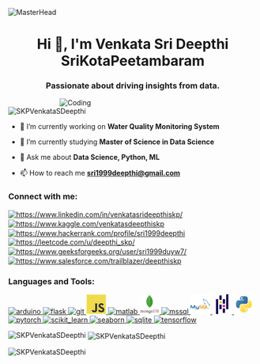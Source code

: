 ![MasterHead](https://camo.githubusercontent.com/c7299fe2075350401286e4c7b7f5221162fbd6ccfb34bc63b93319acf1093406/68747470733a2f2f6d656469612e67726170686173736574732e636f6d2f694f48566b775a4a53524f4f394c616670486958)
<h1 align="center">Hi 👋, I'm Venkata Sri Deepthi SriKotaPeetambaram</h1>
<h3 align="center">Passionate about driving insights from data.</h3>
<img align="right" alt="Coding" width="400" src="https://i.pinimg.com/originals/9e/0a/c8/9e0ac82bc17ff00708da6bd09593177e.gif">

<p align="left"> <img src="https://komarev.com/ghpvc/?username=SKPVenkataSDeepthi&label=Profile%20views&color=0e75b6&style=flat" alt="SKPVenkataSDeepthi" /> </p>

- 🔭 I’m currently working on **Water Quality Monitoring System**

- 🌱 I’m currently studying **Master of Science in Data Science**

- 💬 Ask me about **Data Science, Python, ML**

- 📫 How to reach me **sri1999deepthi@gmail.com**

<h3 align="left">Connect with me:</h3>
<p align="left">
<a href="https://www.linkedin.com/in/venkatasrideepthiskp/" target="blank"><img align="center" src="https://raw.githubusercontent.com/rahuldkjain/github-profile-readme-generator/master/src/images/icons/Social/linked-in-alt.svg" alt="https://www.linkedin.com/in/venkatasrideepthiskp/" height="30" width="40" /></a>
<a href="https://www.kaggle.com/venkatasdeepthiskp" target="blank"><img align="center" src="https://raw.githubusercontent.com/rahuldkjain/github-profile-readme-generator/master/src/images/icons/Social/kaggle.svg" alt="https://www.kaggle.com/venkatasdeepthiskp" height="30" width="40" /></a>
<a href="https://www.hackerrank.com/profile/sri1999deepthi" target="blank"><img align="center" src="https://raw.githubusercontent.com/rahuldkjain/github-profile-readme-generator/master/src/images/icons/Social/hackerrank.svg" alt="https://www.hackerrank.com/profile/sri1999deepthi" height="30" width="40" /></a>
<a href="https://leetcode.com/u/deepthi_skp/" target="blank"><img align="center" src="https://raw.githubusercontent.com/rahuldkjain/github-profile-readme-generator/master/src/images/icons/Social/leet-code.svg" alt="https://leetcode.com/u/deepthi_skp/" height="30" width="40" /></a>
<a href="https://www.geeksforgeeks.org/user/sri1999duyw7/" target="blank"><img align="center" src="https://raw.githubusercontent.com/rahuldkjain/github-profile-readme-generator/master/src/images/icons/Social/geeks-for-geeks.svg" alt="https://www.geeksforgeeks.org/user/sri1999duyw7/" height="30" width="40" /></a>
<a href="https://www.salesforce.com/trailblazer/deepthiskp" target="blank"><img align="center" src="https://www.vectorlogo.zone/logos/salesforce/salesforce-icon.svg" alt="https://www.salesforce.com/trailblazer/deepthiskp" height="30" width="40" /></a>
</p>

<h3 align="left">Languages and Tools:</h3>
<p align="left">
<a href="https://www.arduino.cc/" target="_blank" rel="noreferrer"> <img src="https://cdn.worldvectorlogo.com/logos/arduino-1.svg" alt="arduino" width="40" height="40"/> </a>
<a href="https://flask.palletsprojects.com/" target="_blank" rel="noreferrer"> <img src="https://www.vectorlogo.zone/logos/pocoo_flask/pocoo_flask-icon.svg" alt="flask" width="40" height="40"/> </a>
<a href="https://git-scm.com/" target="_blank" rel="noreferrer"> <img src="https://www.vectorlogo.zone/logos/git-scm/git-scm-icon.svg" alt="git" width="40" height="40"/> </a>
<a href="https://developer.mozilla.org/en-US/docs/Web/JavaScript" target="_blank" rel="noreferrer"> <img src="https://raw.githubusercontent.com/devicons/devicon/master/icons/javascript/javascript-original.svg" alt="javascript" width="40" height="40"/> </a>
<a href="https://www.mathworks.com/" target="_blank" rel="noreferrer"> <img src="https://upload.wikimedia.org/wikipedia/commons/2/21/Matlab_Logo.png" alt="matlab" width="40" height="40"/> </a>
<a href="https://www.mongodb.com/" target="_blank" rel="noreferrer"> <img src="https://raw.githubusercontent.com/devicons/devicon/master/icons/mongodb/mongodb-original-wordmark.svg" alt="mongodb" width="40" height="40"/> </a>
<a href="https://www.microsoft.com/en-us/sql-server" target="_blank" rel="noreferrer"> <img src="https://www.svgrepo.com/show/303229/microsoft-sql-server-logo.svg" alt="mssql" width="40" height="40"/> </a>
<a href="https://www.mysql.com/" target="_blank" rel="noreferrer"> <img src="https://raw.githubusercontent.com/devicons/devicon/master/icons/mysql/mysql-original-wordmark.svg" alt="mysql" width="40" height="40"/> </a>
<a href="https://pandas.pydata.org/" target="_blank" rel="noreferrer"> <img src="https://raw.githubusercontent.com/devicons/devicon/2ae2a900d2f041da66e950e4d48052658d850630/icons/pandas/pandas-original.svg" alt="pandas" width="40" height="40"/> </a>
<a href="https://www.python.org" target="_blank" rel="noreferrer"> <img src="https://raw.githubusercontent.com/devicons/devicon/master/icons/python/python-original.svg" alt="python" width="40" height="40"/> </a>
<a href="https://pytorch.org/" target="_blank" rel="noreferrer"> <img src="https://www.vectorlogo.zone/logos/pytorch/pytorch-icon.svg" alt="pytorch" width="40" height="40"/> </a>
<a href="https://scikit-learn.org/" target="_blank" rel="noreferrer"> <img src="https://upload.wikimedia.org/wikipedia/commons/0/05/Scikit_learn_logo_small.svg" alt="scikit_learn" width="40" height="40"/> </a>
<a href="https://seaborn.pydata.org/" target="_blank" rel="noreferrer"> <img src="https://seaborn.pydata.org/_images/logo-mark-lightbg.svg" alt="seaborn" width="40" height="40"/> </a>
<a href="https://www.sqlite.org/" target="_blank" rel="noreferrer"> <img src="https://www.vectorlogo.zone/logos/sqlite/sqlite-icon.svg" alt="sqlite" width="40" height="40"/> </a>
<a href="https://www.tensorflow.org" target="_blank" rel="noreferrer"> <img src="https://www.vectorlogo.zone/logos/tensorflow/tensorflow-icon.svg" alt="tensorflow" width="40" height="40"/> </a>
</p>

<p><img align="left" src="https://github-readme-stats.vercel.app/api/top-langs?username=SKPVenkataSDeepthi&show_icons=true&locale=en&layout=compact" alt="SKPVenkataSDeepthi" /></p>

<p>&nbsp;<img align="center" src="https://github-readme-stats.vercel.app/api?username=SKPVenkataSDeepthi&show_icons=true&locale=en" alt="SKPVenkataSDeepthi" /></p>

<p><img align="center" src="https://github-readme-streak-stats.herokuapp.com/?user=SKPVenkataSDeepthi&" alt="SKPVenkataSDeepthi" /></p>
